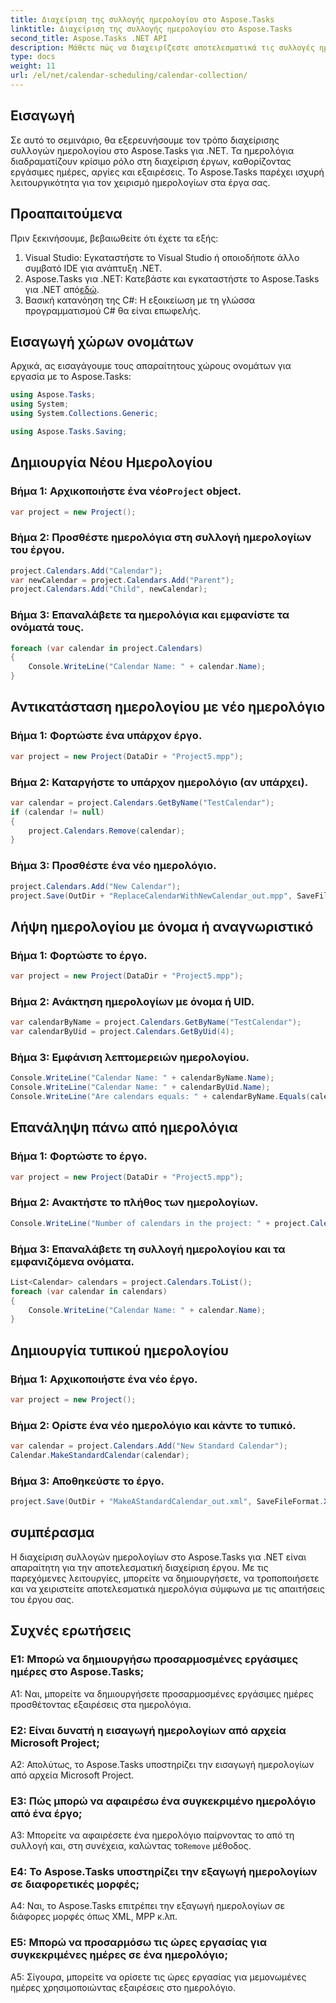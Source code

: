 ```yaml
---
title: Διαχείριση της συλλογής ημερολογίου στο Aspose.Tasks
linktitle: Διαχείριση της συλλογής ημερολογίου στο Aspose.Tasks
second_title: Aspose.Tasks .NET API
description: Μάθετε πώς να διαχειρίζεστε αποτελεσματικά τις συλλογές ημερολογίων στο Aspose.Tasks για .NET. Δημιουργήστε, τροποποιήστε και χειριστείτε ημερολόγια με ευκολία.
type: docs
weight: 11
url: /el/net/calendar-scheduling/calendar-collection/
---
```

## Εισαγωγή

Σε αυτό το σεμινάριο, θα εξερευνήσουμε τον τρόπο διαχείρισης συλλογών ημερολογίου στο Aspose.Tasks για .NET. Τα ημερολόγια διαδραματίζουν κρίσιμο ρόλο στη διαχείριση έργων, καθορίζοντας εργάσιμες ημέρες, αργίες και εξαιρέσεις. Το Aspose.Tasks παρέχει ισχυρή λειτουργικότητα για τον χειρισμό ημερολογίων στα έργα σας.

## Προαπαιτούμενα

Πριν ξεκινήσουμε, βεβαιωθείτε ότι έχετε τα εξής:

1. Visual Studio: Εγκαταστήστε το Visual Studio ή οποιοδήποτε άλλο συμβατό IDE για ανάπτυξη .NET.
2.  Aspose.Tasks για .NET: Κατεβάστε και εγκαταστήστε το Aspose.Tasks για .NET από[εδώ](https://releases.aspose.com/tasks/net/).
3. Βασική κατανόηση της C#: Η εξοικείωση με τη γλώσσα προγραμματισμού C# θα είναι επωφελής.

## Εισαγωγή χώρων ονομάτων

Αρχικά, ας εισαγάγουμε τους απαραίτητους χώρους ονομάτων για εργασία με το Aspose.Tasks:

```csharp
using Aspose.Tasks;
using System;
using System.Collections.Generic;

using Aspose.Tasks.Saving;

```

## Δημιουργία Νέου Ημερολογίου

###  Βήμα 1: Αρχικοποιήστε ένα νέο`Project` object.
```csharp
var project = new Project();
```

### Βήμα 2: Προσθέστε ημερολόγια στη συλλογή ημερολογίων του έργου.
```csharp
project.Calendars.Add("Calendar");
var newCalendar = project.Calendars.Add("Parent");
project.Calendars.Add("Child", newCalendar);
```

### Βήμα 3: Επαναλάβετε τα ημερολόγια και εμφανίστε τα ονόματά τους.
```csharp
foreach (var calendar in project.Calendars)
{
    Console.WriteLine("Calendar Name: " + calendar.Name);
}
```

## Αντικατάσταση ημερολογίου με νέο ημερολόγιο

### Βήμα 1: Φορτώστε ένα υπάρχον έργο.
```csharp
var project = new Project(DataDir + "Project5.mpp");
```

### Βήμα 2: Καταργήστε το υπάρχον ημερολόγιο (αν υπάρχει).
```csharp
var calendar = project.Calendars.GetByName("TestCalendar");
if (calendar != null)
{
    project.Calendars.Remove(calendar);
}
```

### Βήμα 3: Προσθέστε ένα νέο ημερολόγιο.
```csharp
project.Calendars.Add("New Calendar");
project.Save(OutDir + "ReplaceCalendarWithNewCalendar_out.mpp", SaveFileFormat.Mpp);
```

## Λήψη ημερολογίου με όνομα ή αναγνωριστικό

### Βήμα 1: Φορτώστε το έργο.
```csharp
var project = new Project(DataDir + "Project5.mpp");
```

### Βήμα 2: Ανάκτηση ημερολογίων με όνομα ή UID.
```csharp
var calendarByName = project.Calendars.GetByName("TestCalendar");
var calendarByUid = project.Calendars.GetByUid(4);
```

### Βήμα 3: Εμφάνιση λεπτομερειών ημερολογίου.
```csharp
Console.WriteLine("Calendar Name: " + calendarByName.Name);
Console.WriteLine("Calendar Name: " + calendarByUid.Name);
Console.WriteLine("Are calendars equals: " + calendarByName.Equals(calendarByUid));
```

## Επανάληψη πάνω από ημερολόγια

### Βήμα 1: Φορτώστε το έργο.
```csharp
var project = new Project(DataDir + "Project5.mpp");
```

### Βήμα 2: Ανακτήστε το πλήθος των ημερολογίων.
```csharp
Console.WriteLine("Number of calendars in the project: " + project.Calendars.Count);
```

### Βήμα 3: Επαναλάβετε τη συλλογή ημερολογίου και τα εμφανιζόμενα ονόματα.
```csharp
List<Calendar> calendars = project.Calendars.ToList();
foreach (var calendar in calendars)
{
    Console.WriteLine("Calendar Name: " + calendar.Name);
}
```

## Δημιουργία τυπικού ημερολογίου

### Βήμα 1: Αρχικοποιήστε ένα νέο έργο.
```csharp
var project = new Project();
```

### Βήμα 2: Ορίστε ένα νέο ημερολόγιο και κάντε το τυπικό.
```csharp
var calendar = project.Calendars.Add("New Standard Calendar");
Calendar.MakeStandardCalendar(calendar);
```

### Βήμα 3: Αποθηκεύστε το έργο.
```csharp
project.Save(OutDir + "MakeAStandardCalendar_out.xml", SaveFileFormat.Xml);
```

## συμπέρασμα

Η διαχείριση συλλογών ημερολογίων στο Aspose.Tasks για .NET είναι απαραίτητη για την αποτελεσματική διαχείριση έργου. Με τις παρεχόμενες λειτουργίες, μπορείτε να δημιουργήσετε, να τροποποιήσετε και να χειριστείτε αποτελεσματικά ημερολόγια σύμφωνα με τις απαιτήσεις του έργου σας.

## Συχνές ερωτήσεις

### Ε1: Μπορώ να δημιουργήσω προσαρμοσμένες εργάσιμες ημέρες στο Aspose.Tasks;

A1: Ναι, μπορείτε να δημιουργήσετε προσαρμοσμένες εργάσιμες ημέρες προσθέτοντας εξαιρέσεις στα ημερολόγια.

### Ε2: Είναι δυνατή η εισαγωγή ημερολογίων από αρχεία Microsoft Project;

A2: Απολύτως, το Aspose.Tasks υποστηρίζει την εισαγωγή ημερολογίων από αρχεία Microsoft Project.

### Ε3: Πώς μπορώ να αφαιρέσω ένα συγκεκριμένο ημερολόγιο από ένα έργο;

 A3: Μπορείτε να αφαιρέσετε ένα ημερολόγιο παίρνοντας το από τη συλλογή και, στη συνέχεια, καλώντας το`Remove` μέθοδος.

### Ε4: Το Aspose.Tasks υποστηρίζει την εξαγωγή ημερολογίων σε διαφορετικές μορφές;

A4: Ναι, το Aspose.Tasks επιτρέπει την εξαγωγή ημερολογίων σε διάφορες μορφές όπως XML, MPP κ.λπ.

### Ε5: Μπορώ να προσαρμόσω τις ώρες εργασίας για συγκεκριμένες ημέρες σε ένα ημερολόγιο;

A5: Σίγουρα, μπορείτε να ορίσετε τις ώρες εργασίας για μεμονωμένες ημέρες χρησιμοποιώντας εξαιρέσεις στο ημερολόγιο.